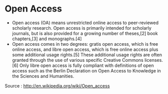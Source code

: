 Open Access
===========

-   Open access (OA) means unrestricted online access to peer-reviewed
    scholarly research. Open access is primarily intended for scholarly
    journals, but is also provided for a growing number of theses,\[2\]
    book chapters,\[3\] and monographs.\[4\]
-   Open access comes in two degrees: gratis open access, which is free
    online access, and libre open access, which is free online access
    plus some additional usage rights.\[5\] These additional usage
    rights are often granted through the use of various specific
    Creative Commons licenses.\[6\] Only libre open access is fully
    compliant with definitions of open access such as the Berlin
    Declaration on Open Access to Knowledge in the Sciences
    and Humanities.

Source : <http://en.wikipedia.org/wiki/Open_access>
